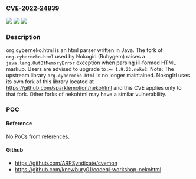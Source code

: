 ### [CVE-2022-24839](https://cve.mitre.org/cgi-bin/cvename.cgi?name=CVE-2022-24839)
![](https://img.shields.io/static/v1?label=Product&message=nekohtml&color=blue)
![](https://img.shields.io/static/v1?label=Version&message=n%2Fa&color=blue)
![](https://img.shields.io/static/v1?label=Vulnerability&message=CWE-400%3A%20Uncontrolled%20Resource%20Consumption&color=brighgreen)

### Description

org.cyberneko.html is an html parser written in Java. The fork of `org.cyberneko.html` used by Nokogiri (Rubygem) raises a `java.lang.OutOfMemoryError` exception when parsing ill-formed HTML markup. Users are advised to upgrade to `>= 1.9.22.noko2`. Note: The upstream library `org.cyberneko.html` is no longer maintained. Nokogiri uses its own fork of this library located at https://github.com/sparklemotion/nekohtml and this CVE applies only to that fork. Other forks of nekohtml may have a similar vulnerability.

### POC

#### Reference
No PoCs from references.

#### Github
- https://github.com/ARPSyndicate/cvemon
- https://github.com/knewbury01/codeql-workshop-nekohtml

